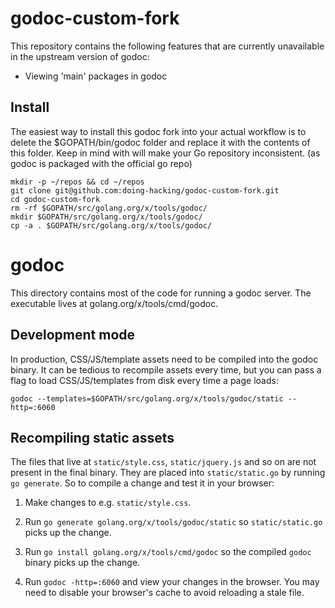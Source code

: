 # godoc-custom-fork

This repository contains the following features that are currently
unavailable in the upstream version of godoc:

- Viewing 'main' packages in godoc

## Install

The easiest way to install this godoc fork into your actual workflow
is to delete the $GOPATH/bin/godoc folder and replace it with the
contents of this folder. Keep in mind with will make your Go repository
inconsistent. (as godoc is packaged with the official go repo)

```
mkdir -p ~/repos && cd ~/repos
git clone git@github.com:doing-hacking/godoc-custom-fork.git
cd godoc-custom-fork
rm -rf $GOPATH/src/golang.org/x/tools/godoc/
mkdir $GOPATH/src/golang.org/x/tools/godoc/
cp -a . $GOPATH/src/golang.org/x/tools/godoc/
```

# godoc

This directory contains most of the code for running a godoc server. The
executable lives at golang.org/x/tools/cmd/godoc.

## Development mode

In production, CSS/JS/template assets need to be compiled into the godoc
binary. It can be tedious to recompile assets every time, but you can pass a
flag to load CSS/JS/templates from disk every time a page loads:

```
godoc --templates=$GOPATH/src/golang.org/x/tools/godoc/static --http=:6060
```

## Recompiling static assets

The files that live at `static/style.css`, `static/jquery.js` and so on are not
present in the final binary. They are placed into `static/static.go` by running
`go generate`. So to compile a change and test it in your browser:

1) Make changes to e.g. `static/style.css`.

2) Run `go generate golang.org/x/tools/godoc/static` so `static/static.go` picks
up the change.

3) Run `go install golang.org/x/tools/cmd/godoc` so the compiled `godoc` binary
picks up the change.

4) Run `godoc -http=:6060` and view your changes in the browser. You may need
to disable your browser's cache to avoid reloading a stale file.
